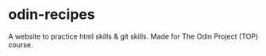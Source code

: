 # odin-recipes
A website to practice html skills & git skills. Made for The Odin Project (TOP) course. 